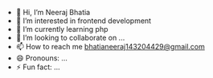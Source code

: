 - 👋 Hi, I’m Neeraj Bhatia
- 👀 I’m interested in frontend development
- 🌱 I’m currently learning php
- 💞️ I’m looking to collaborate on ...
- 📫 How to reach me bhatianeeraj143204429@gmail.com
- 😄 Pronouns: ...
- ⚡ Fun fact: ...

<!---
njbhatia005/njbhatia005 is a ✨ special ✨ repository because its `README.md` (this file) appears on your GitHub profile.
You can click the Preview link to take a look at your changes.
--->
